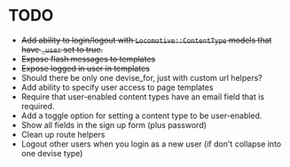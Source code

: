 # TODO

* ~~Add ability to login/logout with `Locomotive::ContentType` models that have `_user` set to true.~~
* ~~Expose flash messages to templates~~
* ~~Expose logged in user in templates~~
* Should there be only one devise_for, just with custom url helpers?
* Add ability to specify user access to page templates
* Require that user-enabled content types have an email field that is required.
* Add a toggle option for setting a content type to be user-enabled.
* Show all fields in the sign up form (plus password)
* Clean up route helpers
* Logout other users when you login as a new user (if don't collapse into one devise type)
